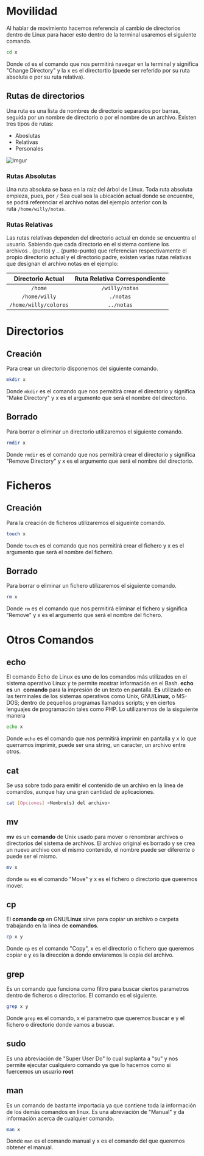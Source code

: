 # Movilidad
Al hablar de movimiento hacemos referencia al cambio de directorios dentro de Linux para hacer esto dentro de la terminal usaremos el siguiente comando.
```bash
cd x
```
Donde `cd` es el comando que nos permitirá navegar en la terminal y significa "Change Directory" y la x es el directortio (puede ser referido por su ruta absoluta o por su ruta relativa).
## Rutas de directorios
Una ruta es una lista de nombres de directorio separados por barras, seguida por un nombre de directorio o por el nombre de un archivo.
Existen tres tipos de rutas:
- Aboslutas
- Relativas
- Personales

![Imgur](https://i.imgur.com/7q4ikxL.png)
### Rutas Absolutas
Una ruta absoluta se basa en la raíz del árbol de Linux. Toda ruta absoluta empieza, pues, por `/`
Sea cual sea la ubicación actual donde se encuentre, se podrá referenciar el archivo notas del ejemplo anterior con la ruta `/home/willy/notas`.
### Rutas Relativas
Las rutas relativas dependen del directorio actual en donde se encuentra el usuario.
Sabiendo que cada directorio en el sistema contiene los archivos . (punto) y .. (punto-punto) que referencian respectivamente el propio directorio actual y el directorio padre, existen varias rutas relativas que designan el archivo notas en el ejemplo:

|Directorio Actual|Ruta Relativa Correspondiente|
|:--:|:--:|
|`/home`|`/willy/notas`|
|`/home/willy`|`./notas`|
|`/home/willy/colores`|`../notas`|

# Directorios
## Creación
Para crear un directorio disponemos del siguiente comando.
```bash
mkdir x
```
Donde `mkdir` es el comando que nos permitirá crear el directorio y significa "Make Directory" y x es el argumento que será el nombre del directorio.
## Borrado
Para borrar o eliminar un directorio utilizaremos el siguiente comando.
```bash
rmdir x
```
Donde `rmdir` es el comando que nos permitirá crear el directorio y significa "Remove Directory" y x es el argumento que será el nombre del directorio.
# Ficheros
## Creación
Para la creación de ficheros utilizaremos el sigueinte comando.
```bash
touch x
```
Donde `touch` es el comando que nos permitirá crear el fichero y x es el argumento que será el nombre del fichero.
## Borrado
Para borrar o eliminar un fichero utilizaremos el siguiente comando.
```bash
rm x
```
Donde `rm` es el comando que nos permitirá eliminar el fichero y significa "Remove" y x es el argumento que será el nombre del fichero.
# Otros Comandos
## echo
El comando Echo de Linux es uno de los comandos más utilizados en el sistema operativo Linux y te permite mostrar información en el Bash. **echo es** un  **comando** para la impresión de un texto en pantalla. **Es** utilizado en las terminales de los sistemas operativos como Unix, GNU/**Linux**, o MS-DOS; dentro de pequeños programas llamados scripts; y en ciertos lenguajes de programación tales como PHP.
Lo utilizaremos de la sisguiente manera
```bash
echo x
```
Donde `echo` es el comando que nos permitirá imprimir en pantalla y x lo que querramos imprimir, puede ser una string, un caracter, un archivo entre otros.
## cat
Se usa sobre todo para emitir el contenido de un archivo en la línea de comandos, aunque hay una gran cantidad de aplicaciones.
```bash
cat [Opciones] <Nombre(s) del archivo>
```

## mv
**mv** es un **comando** de Unix usado para mover o renombrar archivos o directorios del sistema de archivos. El archivo original es borrado y se crea un nuevo archivo con el mismo contenido, el nombre puede ser diferente o puede ser el mismo.
```bash
mv x
```
donde `mv` es el comando "Move" y x es el fichero o directorio que queremos mover.
## cp
El **comando cp** en GNU/**Linux** sirve para copiar un archivo o carpeta trabajando en la línea de **comandos**.
```bash
cp x y
```
Donde `cp` es el comando "Copy", x es el directorio o fichero que queremos copiar e y es la dirección a donde enviaremos la copia del archivo.
## grep
Es un comando que funciona como filtro para buscar ciertos parametros dentro de ficheros o directorios. El comando es el siguiente.
```bash
grep x y
```
Donde `grep` es el comando, x el parametro que queremos buscar e y el fichero o directorio donde vamos a buscar.
## sudo
Es una abreviación de "Super User Do" lo cual suplanta a "su" y nos permite ejecutar cualquiero comando ya que lo hacemos como si fuercemos un usuario **root**
## man
Es un comando de bastante importacia ya que contiene toda la información de los demás comandos en linux. Es una abreviación de "Manual" y da información acerca de cualquier comando.
```bash
man x
```
Donde `man` es el comando manual y x es el comando del que queremos obtener el manual.